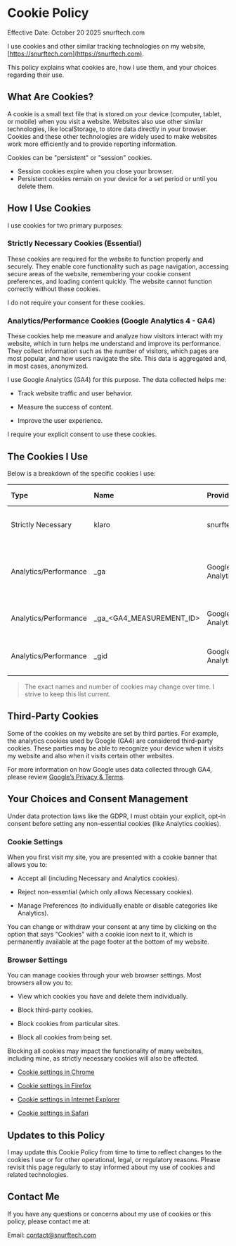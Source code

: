 # Cookie Policy

Effective Date: October 20 2025 snurftech.com 

I use cookies and other similar tracking technologies on my website, [https://snurftech.com](https://snurftech.com).

This policy explains what cookies are, how I use them, and your choices regarding their use.

## What Are Cookies?

A cookie is a small text file that is stored on your device (computer, tablet, or mobile) when you visit a website. Websites also use other similar technologies, like localStorage, to store data directly in your browser. Cookies and these other technologies are widely used to make websites work more efficiently and to provide reporting information.

Cookies can be "persistent" or "session" cookies.
- Session cookies expire when you close your browser.
- Persistent cookies remain on your device for a set period or until you delete them.

## How I Use Cookies

I use cookies for two primary purposes:

### Strictly Necessary Cookies (Essential)

These cookies are required for the website to function properly and securely. They enable core functionality such as page navigation, accessing secure areas of the website, remembering your cookie consent preferences, and loading content quickly. The website cannot function correctly without these cookies.

I do not require your consent for these cookies.

### Analytics/Performance Cookies (Google Analytics 4 - GA4)

These cookies help me measure and analyze how visitors interact with my website, which in turn helps me understand and improve its performance. They collect information such as the number of visitors, which pages are most popular, and how users navigate the site. This data is aggregated and, in most cases, anonymized.

I use Google Analytics (GA4) for this purpose. The data collected helps me:

- Track website traffic and user behavior.

- Measure the success of content.

- Improve the user experience.

I require your explicit consent to use these cookies.

## The Cookies I Use

Below is a breakdown of the specific cookies I use:

| Type	| Name | Provider | Purpose | Storage Method | Duration |
|:------|:-----|:---------|:--------|:---------------|:---------|
| Strictly Necessary | klaro | snurftech.com | Stores your cookie consent preferences. | Cookie | 30 days |
| Analytics/Performance | \_ga | Google Analytics | Distinguishes unique users and expires if a user does not return. | Cookie | Up to 2 years |
| Analytics/Performance | \_ga\_<GA4_MEASUREMENT_ID> | Google Analytics | Used to persist session state. | Cookie | Up to 2 years |
| Analytics/Performance | \_gid | Google Analytics | Used to track unique users within a single day. | Cookie | 24 hours |

> The exact names and number of cookies may change over time. I strive to keep this list current.

## Third-Party Cookies

Some of the cookies on my website are set by third parties. For example, the analytics cookies used by Google (GA4) are considered third-party cookies. These parties may be able to recognize your device when it visits my website and also when it visits certain other websites.

For more information on how Google uses data collected through GA4, please review [Google’s Privacy & Terms](https://policies.google.com/technologies/partner-sites).

## Your Choices and Consent Management

Under data protection laws like the GDPR, I must obtain your explicit, opt-in consent before setting any non-essential cookies (like Analytics cookies).

### Cookie Settings

When you first visit my site, you are presented with a cookie banner that allows you to:

- Accept all (including Necessary and Analytics cookies).

- Reject non-essential (which only allows Necessary cookies).

- Manage Preferences (to individually enable or disable categories like Analytics).

You can change or withdraw your consent at any time by clicking on the option that says "Cookies" with a cookie icon next to it, which is permanently available at the page footer at the bottom of my website.

### Browser Settings

You can manage cookies through your web browser settings. Most browsers allow you to:

- View which cookies you have and delete them individually.

- Block third-party cookies.

- Block cookies from particular sites.

- Block all cookies from being set.

Blocking all cookies may impact the functionality of many websites, including mine, as strictly necessary cookies will also be affected.

- [Cookie settings in Chrome](https://support.google.com/chrome/answer/95647)

- [Cookie settings in Firefox](https://support.mozilla.org/en-US/kb/enable-and-disable-cookies-website-preferences)

- [Cookie settings in Internet Explorer](https://www.google.com/search?q=https://support.microsoft.com/en-us/windows/delete-and-manage-cookies-168dab11-0753-043d-7c16-ede59475ba6e)

- [Cookie settings in Safari](https://www.google.com/search?q=https://support.apple.com/guide/safari/manage-cookies-and-website-data-sfri11471/mac)

## Updates to this Policy

I may update this Cookie Policy from time to time to reflect changes to the cookies I use or for other operational, legal, or regulatory reasons. Please revisit this page regularly to stay informed about my use of cookies and related technologies.

## Contact Me

If you have any questions or concerns about my use of cookies or this policy, please contact me at:

Email: contact@snurftech.com
